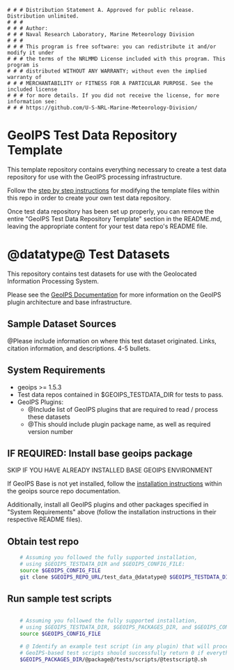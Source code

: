     # # # Distribution Statement A. Approved for public release. Distribution unlimited.
    # # #
    # # # Author:
    # # # Naval Research Laboratory, Marine Meteorology Division
    # # #
    # # # This program is free software: you can redistribute it and/or modify it under
    # # # the terms of the NRLMMD License included with this program. This program is
    # # # distributed WITHOUT ANY WARRANTY; without even the implied warranty of
    # # # MERCHANTABILITY or FITNESS FOR A PARTICULAR PURPOSE. See the included license
    # # # for more details. If you did not receive the license, for more information see:
    # # # https://github.com/U-S-NRL-Marine-Meteorology-Division/


GeoIPS Test Data Repository Template
====================================

This template repository contains everything necessary to create a test data repository for use with
the GeoIPS processing infrastructure.

Follow the 
[step by step instructions](https://github.com/NRLMMD-GEOIPS/template_basic_plugin/blob/dev/docs/template_instructions.rst)
for modifying the template files within this repo in order to create your own test data repository.

Once test data repository has been set up properly, you can remove the entire
"GeoIPS Test Data Repository Template" section
in the README.md, leaving the appropriate content for your test data repo's README file.


@datatype@ Test Datasets
==========================

This repository contains test datasets for use with the Geolocated Information Processing System.

Please see the 
[GeoIPS Documentation](https://github.com/NRLMMD-GEOIPS/geoips/blob/main/README.md)
for more information on the GeoIPS plugin architecture and base infrastructure.

Sample Dataset Sources
-----------------------

@Please include information on where this test dataset originated.  Links, citation information,
and descriptions. 4-5 bullets.


System Requirements
---------------------

* geoips >= 1.5.3
* Test data repos contained in $GEOIPS_TESTDATA_DIR for tests to pass.
* GeoIPS Plugins:
   * @Include list of GeoIPS plugins that are required to read / process these datasets
   * @This should include plugin package name, as well as required version number


IF REQUIRED: Install base geoips package
------------------------------------------------------------
SKIP IF YOU HAVE ALREADY INSTALLED BASE GEOIPS ENVIRONMENT 

If GeoIPS Base is not yet installed, follow the
[installation instructions](https://github.com/NRLMMD-GEOIPS/geoips/blob/main/docs/installation.rst)
within the geoips source repo documentation.

Additionally, install all GeoIPS plugins and other packages specified in "System Requirements" above
(follow the installation instructions in their respective README files).

Obtain test repo
----------------
```bash
    # Assuming you followed the fully supported installation,
    # using $GEOIPS_TESTDATA_DIR and $GEOIPS_CONFIG_FILE:
    source $GEOIPS_CONFIG_FILE
    git clone $GEOIPS_REPO_URL/test_data_@datatype@ $GEOIPS_TESTDATA_DIR/test_data_@datatype@
```

Run sample test scripts
-----------------------
```bash

    # Assuming you followed the fully supported installation,
    # using $GEOIPS_TESTDATA_DIR, $GEOIPS_PACKAGES_DIR, and $GEOIPS_CONFIG_FILE:
    source $GEOIPS_CONFIG_FILE

    # @ Identify an example test script (in any plugin) that will process these test datasets.
    # GeoIPS-based test scripts should successfully return 0 if everything is set up properly.
    $GEOIPS_PACKAGES_DIR/@package@/tests/scripts/@testscript@.sh
```
